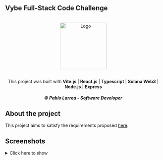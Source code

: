 ## Vybe Full-Stack Code Challenge
<a name="readme-top"></a>

<br />
<div align="center">
  <img src="https://github.com/plarrea/vybe-challenge/assets/6704965/879bdbc1-9ab3-41d3-a261-2462e2de4a8b" alt="Logo" width="150" height="150">
  <br />
  <br />
  <p align="center">
    This project was built with <strong>Vite.js</strong> | <strong>React.js</strong> | <strong>Typescript</strong> | <strong>Solana Web3</strong> | <strong>Node.js</strong> | <strong>Express</strong>
    <br />
  </p>
</div>
<h5 align="center">&copy Pablo Larrea - Software Developer</h5>

## About the project
This project aims to satisfy the requirements proposed <a href="https://github.com/vybenetwork/full-stack-code-challenge" target="_blank">here</a>.

## Screenshots
<details>
  <summary>Click here to show</summary>
  <img width="615" alt="Market Cap" src="https://github.com/plarrea/vybe-challenge/assets/6704965/3a7c0b4c-16fd-46de-b5de-7153b4a651c1">
  <img width="888" alt="balances" src="https://github.com/plarrea/vybe-challenge/assets/6704965/633f1519-b965-4a19-a6a5-82e0670ac22d">
  <img width="859" alt="TPS" src="https://github.com/plarrea/vybe-challenge/assets/6704965/d05ade62-483f-4c15-ae3d-e8045a1deb6b">
</details>



